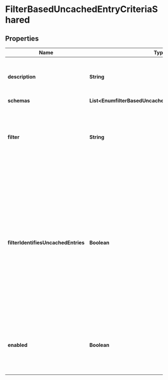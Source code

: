 

# FilterBasedUncachedEntryCriteriaShared


## Properties

| Name | Type | Description | Notes |
|------------ | ------------- | ------------- | -------------|
|**description** | **String** | A description for this Uncached Entry Criteria |  [optional] |
|**schemas** | **List&lt;EnumfilterBasedUncachedEntryCriteriaSchemaUrn&gt;** |  |  |
|**filter** | **String** | Specifies the search filter that should be used to differentiate entries into cached and uncached sets. |  |
|**filterIdentifiesUncachedEntries** | **Boolean** | Indicates whether the associated filter identifies those entries which should be stored in the uncached-id2entry database (if true) or entries which should be stored in the id2entry database (if false). |  [optional] |
|**enabled** | **Boolean** | Indicates whether this Uncached Entry Criteria is enabled for use in the server. |  |



